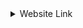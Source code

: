 <details><summary>Website Link</summary>
<p>

#### Click to open website!

```ruby
  # https://gabrielkristesashvili.github.io/search-movie/
```

</p>
</details>
